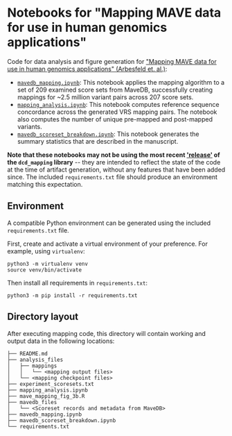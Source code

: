 # Notebooks for "Mapping MAVE data for use in human genomics applications"

Code for data analysis and figure generation for ["Mapping MAVE data for use in human genomics applications" (Arbesfeld et. al.)](https://www.biorxiv.org/content/10.1101/2023.06.20.545702v1):

* [`mavedb_mapping.ipynb`](mavedb_mapping.ipynb): This notebook applies the mapping algorithm to a set of 209 examined score sets from MaveDB, successfully creating mappings for ~2.5 million variant pairs across 207 score sets.
* [`mapping_analysis.ipynb`](mapping_analysis.ipynb): This notebook computes reference sequence concordance across the generated VRS mapping pairs. The notebook also computes the number of unique pre-mapped and post-mapped variants.
* [`mavedb_scoreset_breakdown.ipynb`](mavedb_scoreset_breakdown.ipynb): This notebook generates the summary statistics that are described in the manuscript.

**Note that these notebooks may not be using the most recent ['release'](https://github.com/ave-dcd/dcd_mapping/tree/0.1.3) of the `dcd_mapping` library** -- they are intended to reflect the state of the code at the time of artifact generation, without any features that have been added since. The included `requirements.txt` file should produce an environment matching this expectation.

## Environment

A compatible Python environment can be generated using the included `requirements.txt` file.

First, create and activate a virtual environment of your preference. For example, using `virtualenv`:

```shell
python3 -m virtualenv venv
source venv/bin/activate
```

Then install all requirements in `requirements.txt`:

```shell
python3 -m pip install -r requirements.txt
```

## Directory layout

After executing mapping code, this directory will contain working and output data in the following locations:

```
├── README.md
├── analysis_files
│   ├── mappings
│   │   └── <mapping output files>
│   └── <mapping checkpoint files>
├── experiment_scoresets.txt
├── mapping_analysis.ipynb
├── mave_mapping_fig_3b.R
├── mavedb_files
│   └── <Scoreset records and metadata from MaveDB>
├── mavedb_mapping.ipynb
├── mavedb_scoreset_breakdown.ipynb
└── requirements.txt
```
